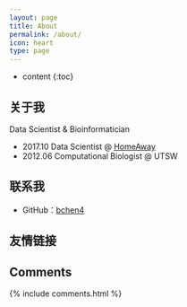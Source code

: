 ```yaml
---
layout: page
title: About
permalink: /about/
icon: heart
type: page
---
```


* content
{:toc}

## 关于我


Data Scientist & Bioinformatician

* 2017.10 Data Scientist @ [HomeAway](homeaway.com)
* 2012.06 Computational Biologist @ UTSW


## 联系我

* GitHub：[bchen4](https://github.com/bchen4)


## 友情链接



## Comments

{% include comments.html %}
